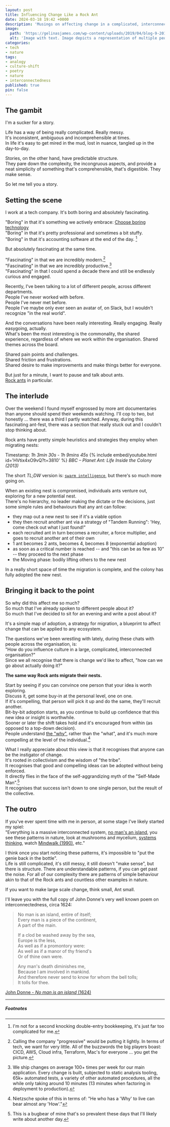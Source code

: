 ```yaml
---
layout: post
title: Influencing Change Like a Rock Ant
date: 2024-03-18 19:42 +0000
description: 'Musings on affecting change in a complicated, interconnected ecosystem, inspired by rock ants.'
image:
  path: 'https://gelinasjames.com/wp-content/uploads/2019/04/blog-9-2019.png'
  alt: 'Image with text. Image depicts a representation of multiple people connected by spheres and lines. Text is a quote by John Muir: "When we try to pick out anything by itself, we find it hitched to everything else in the universe.". The image is from: https://gelinasjames.com/interconnected/'
categories:
- tech
- nature
tags:
- analogy
- culture-shift
- poetry
- nature
- interconnectedness
published: true
pin: false
---
```


## The gambit
I'm a sucker for a story.

Life has a way of being really complicated. Really messy.  
It's inconsistent, ambiguous and incomprehensible at times.  
In life it's easy to get mired in the mud, lost in nuance, tangled up in the day-to-day.

Stories, on the other hand, have predictable structure.  
They pare down the complexity, the incongruous aspects, and provide a neat simplicity of something that's comprehensible, that's digestible. They make sense.

So let me tell you a story.

## Setting the scene
I work at a tech company. It's both boring and absolutely fascinating.

"Boring" in that it's something we actively embrace: [Choose boring technology][choose-boring-technology]  
"Boring" in that it's pretty professional and sometimes a bit stuffy.  
"Boring" in that it's accounting software at the end of the day. [^bookkeeping-caveat]

But absolutely fascinating at the same time.

"Fascinating" in that we are incredibly modern.[^modern]  
"Fascinating" in that we are incredibly productive.[^productive]  
"Fascinating" in that I could spend a decade there and still be endlessly curious and engaged.  

Recently, I've been talking to a lot of different people, across different departments.  
People I've never worked with before.  
People I've never met before.  
People I've maybe only ever seen an avatar of, on Slack, but I wouldn't recognize "in the real world".

And the conversations have been really interesting. Really engaging. Really easygoing, actually.  
What's been the most interesting is the commonality, the shared experience, regardless of where we work within the organisation. Shared themes across the board.

Shared pain points and challenges.  
Shared friction and frustrations.  
Shared desire to make improvements and make things better for everyone.  

But just for a minute, I want to pause and talk about ants.  
[Rock ants][rock-ants] in particular.

## The interlude
Over the weekend I found myself engrossed by more ant documentaries than anyone should spend their weekends watching. I'll cop to two, but honestly ... there was a third I partly watched. Anyway, during this fascinating ant-fest, there was a section that really stuck out and I couldn't stop thinking about.

Rock ants have pretty simple heuristics and strategies they employ when migrating nests:

Timestamp: _1h 3min 30s - 1h 9mins 45s_
{% include embed/youtube.html id='HVtix4xO9vQ?t=3810' %}
_BBC – Planet Ant: Life Inside the Colony (2013)_  

The short _TL;DW_ version is: [`swarm intelligence`][swarm-intelligence], but there's so much more going on.

When an existing nest is compromised, individuals ants venture out, exploring for a new potential nest.  
There's no hierarchy, no leader making the dictate or the decisions, just some simple rules and behaviours that any ant can follow:
- they map out a new nest to see if it's a viable option
- they then recruit another ant via a strategy of "Tandem Running": 'Hey, come check out what I just found!"
- each recruited ant in turn becomes a recruiter, a force multiplier, and goes to recruit another ant of their own
- 1 ant becomes 2 ants, becomes 4, becomes 8 (exponential adoption)
- as soon as a critical number is reached -- and "this can be as few as 10" -- they proceed to the next phase
- the Moving phase: bodily lifting others to the new nest

In a really short space of time the migration is complete, and the colony has fully adopted the new nest.

## Bringing it back to the point
So why did this affect me so much?  
So much that I've already spoken to different people about it?  
So much that I've decided to sit for an evening and write a post about it?  

It's a simple map of adoption, a strategy for migration, a blueprint to affect change that can be applied to any ecosystem.

The questions we've been wrestling with lately, during these chats with people across the organisation, is:  
"How do you influence culture in a large, complicated, interconnected organisation?"  
Since we all recognise that there is change we'd like to affect, "how can we go about actually doing it?"  

**The same way Rock ants migrate their nests.**

Start by seeing if you can convince one person that your idea is worth exploring.  
Discuss it, get some buy-in at the personal level, one on one.  
If it's compelling, that person will pick it up and do the same, they'll recruit another.  
Bit-by-bit adoption starts, as you continue to build up confidence that this new idea or insight is worthwhile.  
Sooner or later the shift takes hold and it's encouraged from within (as opposed to a top-down decision).  
People understand [the "why"][starting-with-why], rather than the "what", and it's much more compelling at the level of the individual.[^Nietzsche]

What I really appreciate about this view is that it recognises that anyone can be the instigator of change.  
It's rooted in collectivism and the wisdom of "the tribe".  
It recognises that good and compelling ideas can be adopted without being enforced.  
It directly flies in the face of the self-aggrandizing myth of the "Self-Made Man".[^self-made-man]  
It recognises that success isn't down to one single person, but the result of the collective.

## The outro
If you've ever spent time with me in person, at some stage I've likely started my spiel:  
"Everything is a massive interconnected system, [no man's an island][no-man-is-an-island], you see these patterns in nature, look at mushrooms and mycelium, [systems thinking][systems-thinking], watch [Mindwalk (1990)][mindwalk], etc."

I think once you start noticing these patterns, it's impossible to "put the genie back in the bottle".  
Life is still complicated, it's still messy, it still doesn't "make sense", but there is structure. There are understandable patterns, if you can get past the noise. For all of our complexity there are patterns of simple behaviour akin to that of the Rock ants and countless other examples in nature.

If you want to make large scale change, think small, Ant small.

I'll leave you with the full copy of John Donne's very well known poem on interconnectedness, circa 1624:

> No man is an island, entire of itself;  
> Every man is a piece of the continent,  
> A part of the main.  
> 
> If a clod be washed away by the sea,  
> Europe is the less,  
> As well as if a promontory were:  
> As well as if a manor of thy friend's  
> Or of thine own were.  
> 
> Any man's death diminishes me,  
> Because I am involved in mankind.  
> And therefore never send to know for whom the bell tolls;  
> It tolls for thee.

[John Donne - _No man is an island_ (1624)][no-man-is-an-island]

[no-man-is-an-island]: https://www.phrases.org.uk/meanings/no-man-is-an-island.html
[choose-boring-technology]: https://boringtechnology.club/
[rock-ants]: https://en.wikipedia.org/wiki/Temnothorax_albipennis
[swarm-intelligence]: https://en.wikipedia.org/wiki/Swarm_intelligence
[starting-with-why]: https://simonsinek.com/books/start-with-why/
[systems-thinking]: https://en.wikipedia.org/wiki/Systems_thinking
[mindwalk]: https://www.imdb.com/title/tt0100151

***

##### Footnotes
[^bookkeeping-caveat]: I'm not for a second knocking double-entry bookkeeping, it's just far too complicated for me.
[^modern]: Calling the company "progressive" would be putting it lightly. In terms of tech, we want for very little. All of the buzzwords the big players boast: CICD, AWS, Cloud infra, Terraform, Mac's for everyone ... you get the picture.
[^productive]: We ship changes on average 100+ times per week for our main application. Every change is built, subjected to static analysis tooling, 65k+ automated tests, a variety of other automated procedures, all the while only taking around 10 minutes (13 minutes when factoring in deployment to production).
[^Nietzsche]: Nietzsche spoke of this in terms of: "He who has a 'Why' to live can bear almost any 'How'."
[^self-made-man]: This is a bugbear of mine that's so prevalent these days that I'll likely write about another day.
